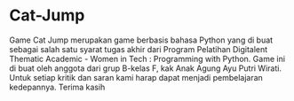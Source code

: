 # Cat-Jump
Game Cat Jump merupakan game berbasis bahasa Python yang di buat sebagai salah satu syarat tugas akhir dari Program Pelatihan Digitalent Thematic Academic - Women in Tech : Programming with Python. Game ini di buat oleh anggota dari grup B-kelas F, kak Anak Agung Ayu Putri Wirati. Untuk setiap kritik dan saran kami harap dapat menjadi pembelajaran kedepannya. Terima kasih

